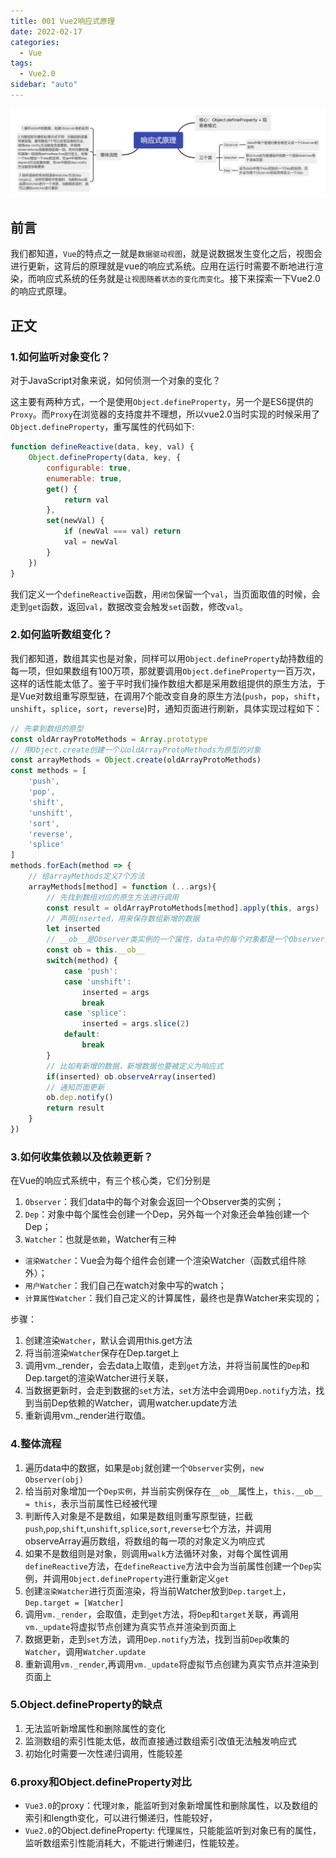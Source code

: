 ```yaml
---
title: 001 Vue2响应式原理
date: 2022-02-17
categories:
  - Vue
tags:
  - Vue2.0
sidebar: "auto"
---
```


![图片加载失败](../../../assets/images/vue/vue2/响应式原理.png)

## 前言
我们都知道，`Vue`的特点之一就是`数据驱动视图`，就是说数据发生变化之后，视图会进行更新，这背后的原理就是vue的响应式系统。应用在运行时需要不断地进行渲染，而响应式系统的任务就是`让视图随着状态的变化而变化`。接下来探索一下Vue2.0的响应式原理。

## 正文
### 1.如何监听对象变化？
对于JavaScript对象来说，如何侦测一个对象的变化？

这主要有两种方式，一个是使用`Object.defineProperty`，另一个是ES6提供的`Proxy`。而`Proxy`在浏览器的支持度并不理想，所以vue2.0当时实现的时候采用了`Object.defineProperty`，重写属性的代码如下:
```js
function defineReactive(data, key, val) {
    Object.defineProperty(data, key, {
        configurable: true,
        enumerable: true,
        get() {
            return val
        },
        set(newVal) {
            if (newVal === val) return
            val = newVal
        }
    })
}
```

我们定义一个`defineReactive`函数，用`闭包`保留一个`val`，当页面取值的时候，会走到`get`函数，返回`val`，数据改变会触发`set`函数，修改`val`。

### 2.如何监听数组变化？
我们都知道，数组其实也是对象，同样可以用`Object.defineProperty`劫持数组的每一项，但如果数组有100万项，那就要调用`Object.defineProperty`一百万次，这样的话性能太低了。鉴于平时我们操作数组大都是采用数组提供的原生方法，于是Vue对数组重写原型链，在调用7个能改变自身的原生方法(`push`，`pop`，`shift`，`unshift`，`splice`，`sort`，`reverse`)时，通知页面进行刷新，具体实现过程如下：
```js
// 先拿到数组的原型
const oldArrayProtoMethods = Array.prototype
// 用Object.create创建一个以oldArrayProtoMethods为原型的对象
const arrayMethods = Object.create(oldArrayProtoMethods)
const methods = [
    'push',
    'pop',
    'shift',
    'unshift',
    'sort',
    'reverse',
    'splice'
]
methods.forEach(method => {
    // 给arrayMethods定义7个方法
    arrayMethods[method] = function (...args){
        // 先找到数组对应的原生方法进行调用
        const result = oldArrayProtoMethods[method].apply(this, args)
        // 声明inserted，用来保存数组新增的数据
        let inserted
        // __ob__是Observer类实例的一个属性，data中的每个对象都是一个Observer类的实例
        const ob = this.__ob__
        switch(method) {
            case 'push':
            case 'unshift':
                inserted = args
                break
            case 'splice':
                inserted = args.slice(2)
            default:
                break
        }
        // 比如有新增的数据，新增数据也要被定义为响应式
        if(inserted) ob.observeArray(inserted)
        // 通知页面更新
        ob.dep.notify()
        return result
    }
})
```

### 3.如何收集依赖以及依赖更新？
在Vue的响应式系统中，有三个核心类，它们分别是
1. `Observer`：我们data中的每个对象会返回一个Observer类的实例；
2. `Dep`：对象中每个属性会创建一个Dep，另外每一个对象还会单独创建一个Dep；
3. `Watcher`：也就是`依赖`，Watcher有三种
  - `渲染Watcher`：Vue会为每个组件会创建一个渲染Watcher（函数式组件除外）；
  - `用户Watcher`：我们自己在watch对象中写的watch；
  - `计算属性Watcher`：我们自己定义的计算属性，最终也是靠Watcher来实现的；

步骤：
1. 创建渲染`Watcher`，默认会调用this.get方法
2. 将当前渲染`Watcher`保存在Dep.target上
3. 调用vm._render，会去data上取值，走到`get`方法，并将当前属性的`Dep`和Dep.target的渲染Watcher进行关联，
4. 当数据更新时，会走到数据的`set`方法，`set`方法中会调用`Dep.notify`方法，找到当前Dep依赖的Watcher，调用watcher.update方法
5. 重新调用vm._render进行取值。

### 4.整体流程
1. 遍历data中的数据，如果是`obj`就创建一个`Observer`实例，`new Observer(obj)`
2. 给当前对象增加一个`Dep实例`，并当前实例保存在`__ob__`属性上，`this.__ob__ = this`，表示当前属性已经被代理
3. 判断传入对象是不是数组，如果是数组则重写原型链，拦截`push`,`pop`,`shift`,`unshift`,`splice`,`sort`,`reverse`七个方法，并调用observeArray遍历数组，将数组的每一项的对象定义为响应式
4. 如果不是数组则是对象，则调用`walk`方法循环对象，对每个属性调用`defineReactive`方法，在`defineReactive`方法中会为当前属性创建一个`Dep`实例，并调用`Object.defineProperty`进行重新定义`get`
5. 创建`渲染Watcher`进行页面渲染，将当前Watcher放到`Dep.target`上，`Dep.target = [Watcher]`
6. 调用`vm._render`，会取值，走到`get`方法，将`Dep`和`target`关联，再调用`vm._update`将虚拟节点创建为真实节点并渲染到页面上
6. 数据更新，走到`set`方法，调用`Dep.notify`方法，找到当前`Dep`收集的`Watcher`，调用`Watcher.update`
7. 重新调用`vm._render`,再调用`vm._update`将虚拟节点创建为真实节点并渲染到页面上


### 5.Object.defineProperty的缺点
1. 无法监听新增属性和删除属性的变化
2. 监测数组的索引性能太低，故而直接通过数组索引改值无法触发响应式
3. 初始化时需要一次性递归调用，性能较差

### 6.proxy和Object.defineProperty对比
- `Vue3.0`的proxy：代理`对象`，能监听到对象新增属性和删除属性，以及数组的索引和length变化，可以进行懒递归，性能较好，
- `Vue2.0`的Object.defineProperty: 代理`属性`，只能能监听到对象已有的属性，监听数组索引性能消耗大，不能进行懒递归，性能较差。
